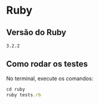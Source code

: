 # Ruby

## Versão do Ruby

```
3.2.2
```

## Como rodar os testes

No terminal, execute os comandos:

```ruby
cd ruby
ruby tests.rb
```
